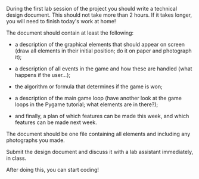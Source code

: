 During the first lab session of the project you should write a technical design
document. This should not take more than 2 hours. If it takes longer, you will
need to finish today's work at home!

The document should contain at least the following:

* a description of the graphical elements that should appear on screen (draw
  all elements in their initial position; do it on paper and photograph it);

* a description of all events in the game and how these are handled (what
  happens if the user...);

* the algorithm or formula that determines if the game is won;

* a description of the main game loop (have another look at the game loops in
  the Pygame tutorial; what elements are in there?);

* and finally, a plan of which features can be made this week, and which
  features can be made next week.

The document should be one file containing all elements and including any
photographs you made.

Submit the design document and discuss it with a lab assistant immediately, in class.

After doing this, you can start coding!
